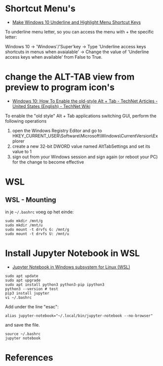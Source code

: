 # Shortcut Menu's

* [Make Windows 10 Underline and Highlight Menu Shortcut Keys](https://www.groovypost.com/howto/make-windows-10-highlight-underline-menu-shortcut-keys/)

To underline menu letter, so you can access the menu with <ALT> + the specific letter:

Windows 10 -> 'Windows'/'Super'key -> Type 'Underline access keys shortcuts in menus when avaialable' -> Change the value of 'Underline access keys when available' from False to True.

# change the ALT-TAB view from preview to program icon's

* [Windows 10: How To Enable the old-style Alt + Tab - TechNet Articles - United States (English) - TechNet Wiki](https://social.technet.microsoft.com/wiki/contents/articles/52222.windows-10-how-to-enable-the-old-style-alt-tab.aspx)

To enable the "old style" Alt + Tab applications switching GUI, perform the following operations

1. open the Windows Registry Editor and go to HKEY_CURRENT_USER\Software\Microsoft\Windows\CurrentVersion\Explorer
1. create a new 32-bit DWORD value named AltTabSettings and set its value to 1
1. sign out from your Windows session and sign again (or reboot your PC) for the change to become effective 

# WSL

## WSL - Mounting 

in je `~/.bashrc` voeg op het einde:

```
sudo mkdir /mnt/g
sudo mkdir /mnt/u
sudo mount -t drvfs G: /mnt/g
sudo mount -t drvfs U: /mnt/u
```


# Install Jupyter Notebook in WSL

* [Jupyter Notebook in Windows subsystem for Linux (WSL)](https://medium.com/@sayanghosh_49221/jupyter-notebook-in-windows-subsystem-for-linux-wsl-f075f7ec8691)

```
sudo apt update 
sudo apt upgrade
sudo apt install python3 python3-pip ipython3
python3 --version # test
pip3 install jupyter
vi ~/.bashrc
```

Add under the line "esac":

`alias jupyter-notebook="~/.local/bin/jupyter-notebook --no-browser"`

and save the file.

```
source ~/.bashrc
jupyter notebook
```


# References


